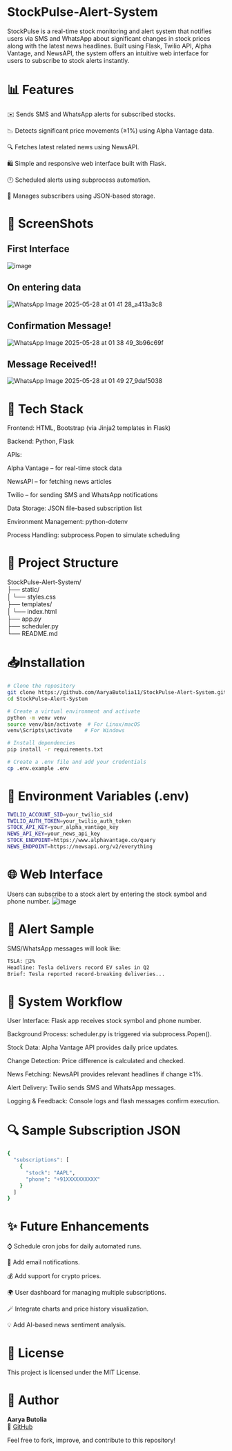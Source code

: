 # StockPulse-Alert-System

StockPulse is a real-time stock monitoring and alert system that notifies users via SMS and WhatsApp about significant changes in stock prices along with the latest news headlines. Built using Flask, Twilio API, Alpha Vantage, and NewsAPI, the system offers an intuitive web interface for users to subscribe to stock alerts instantly.

# 📊 Features

✉️ Sends SMS and WhatsApp alerts for subscribed stocks.

📉 Detects significant price movements (≥1%) using Alpha Vantage data.

🔍 Fetches latest related news using NewsAPI.

🛍️ Simple and responsive web interface built with Flask.

🕛 Scheduled alerts using subprocess automation.

📃 Manages subscribers using JSON-based storage.


# 📸 ScreenShots
## First Interface
![image](https://github.com/user-attachments/assets/9f616da2-6caf-4120-b72e-348ed6b5f583)

## On entering data
![WhatsApp Image 2025-05-28 at 01 41 28_a413a3c8](https://github.com/user-attachments/assets/0589086e-45bb-456e-bf4a-866419527d98)

## Confirmation Message!
![WhatsApp Image 2025-05-28 at 01 38 49_3b96c69f](https://github.com/user-attachments/assets/0c8311ec-950f-4c8e-ac0d-0800ca73d7c1)


## Message Received!!
![WhatsApp Image 2025-05-28 at 01 49 27_9daf5038](https://github.com/user-attachments/assets/392cd8ad-4db7-47ad-8401-f3960bf1979c)



# 🧰 Tech Stack
Frontend: HTML, Bootstrap (via Jinja2 templates in Flask)

Backend: Python, Flask

APIs:

Alpha Vantage – for real-time stock data

NewsAPI – for fetching news articles

Twilio – for sending SMS and WhatsApp notifications

Data Storage: JSON file-based subscription list

Environment Management: python-dotenv

Process Handling: subprocess.Popen to simulate scheduling


# 📁 Project Structure

StockPulse-Alert-System/<br>
├── static/<br>
│   └── styles.css<br>
├── templates/<br>
│   └── index.html<br>
├── app.py<br>
├── scheduler.py<br>
└── README.md<br>


# 📥Installation
```bash
# Clone the repository
git clone https://github.com/AaryaButolia11/StockPulse-Alert-System.git
cd StockPulse-Alert-System

# Create a virtual environment and activate
python -m venv venv
source venv/bin/activate  # For Linux/macOS
venv\Scripts\activate    # For Windows

# Install dependencies
pip install -r requirements.txt

# Create a .env file and add your credentials
cp .env.example .env
```

# 🔎 Environment Variables (.env)
```bash
TWILIO_ACCOUNT_SID=your_twilio_sid
TWILIO_AUTH_TOKEN=your_twilio_auth_token
STOCK_API_KEY=your_alpha_vantage_key
NEWS_API_KEY=your_news_api_key
STOCK_ENDPOINT=https://www.alphavantage.co/query
NEWS_ENDPOINT=https://newsapi.org/v2/everything

```

# 🌐 Web Interface

Users can subscribe to a stock alert by entering the stock symbol and phone number.
![image](https://github.com/user-attachments/assets/9f616da2-6caf-4120-b72e-348ed6b5f583)


# 📢 Alert Sample

SMS/WhatsApp messages will look like:

```bash
TSLA: 🔺2%
Headline: Tesla delivers record EV sales in Q2
Brief: Tesla reported record-breaking deliveries...
```

# 🔄 System Workflow

User Interface: Flask app receives stock symbol and phone number.

Background Process: scheduler.py is triggered via subprocess.Popen().

Stock Data: Alpha Vantage API provides daily price updates.

Change Detection: Price difference is calculated and checked.

News Fetching: NewsAPI provides relevant headlines if change ≥1%.

Alert Delivery: Twilio sends SMS and WhatsApp messages.

Logging & Feedback: Console logs and flash messages confirm execution.

# 🔍 Sample Subscription JSON
```bash
{
  "subscriptions": [
    {
      "stock": "AAPL",
      "phone": "+91XXXXXXXXXX"
    }
  ]
}
```

# ✨ Future Enhancements

⌚ Schedule cron jobs for daily automated runs.

🔄 Add email notifications.

💰 Add support for crypto prices.

🌍 User dashboard for managing multiple subscriptions.

🪄 Integrate charts and price history visualization.

💡 Add AI-based news sentiment analysis.


# 📄 License

This project is licensed under the MIT License.

# 🚀 Author
**Aarya Butolia**  
🔗 [GitHub](https://github.com/AaryaButolia11)


Feel free to fork, improve, and contribute to this repository!
